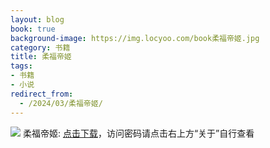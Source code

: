 ```yaml
---
layout: blog
book: true
background-image: https://img.locyoo.com/book柔福帝姬.jpg
category: 书籍
title: 柔福帝姬
tags:
- 书籍
- 小说
redirect_from:
  - /2024/03/柔福帝姬/
---
```

![](https://img.locyoo.com/book柔福帝姬.jpg)
柔福帝姬: <a name = "ref1" href="https://url18.ctfile.com/f/50983618-1055288404-9ea4bd?p=3619">点击下载</a>，访问密码请点击右上方“关于”自行查看